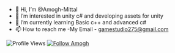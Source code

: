 - 👋 Hi, I’m @Amogh-Mittal
- 👀 I’m interested in unity c# and developing assets for unity
- 🌱 I’m currently learning Basic c++ and advanced c#
- 📫 How to reach me 
-My Email - gamestudio275@gmail.com

![Profile Views](https://komarev.com/ghpvc/?username=Amogh-Mittal&label=views)
[![Follow Amogh](https://img.shields.io/github/followers/Amogh-Mittal?label=Follow&style=social)](https://github.com/Amogh-Mittal)

<!---
Amogh-Mittal/Amogh-Mittal is a ✨ special ✨ repository because its `README.md` (this file) appears on your GitHub profile.
You can click the Preview link to take a look at your changes.
--->
